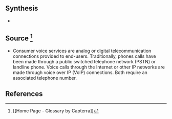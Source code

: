 ## Synthesis
- 
## Source [^1]
- Consumer voice services are analog or digital telecommunication connections provided to end-users. Traditionally, phones calls have been made through a public switched telephone network (PSTN) or landline phone. Voice calls through the Internet or other IP networks are made through voice over IP (VoIP) connections. Both require an associated telephone number.
## References

[^1]: [[Home Page - Glossary by Capterra]]